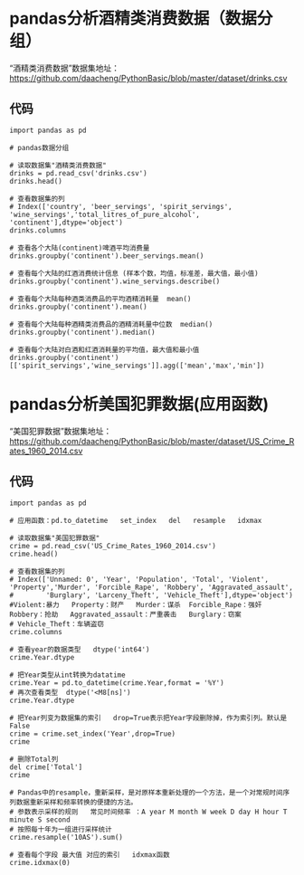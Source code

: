 # pandas分析酒精类消费数据（数据分组）
“酒精类消费数据”数据集地址：https://github.com/daacheng/PythonBasic/blob/master/dataset/drinks.csv

## 代码

    import pandas as pd

    # pandas数据分组

    # 读取数据集"酒精类消费数据"
    drinks = pd.read_csv('drinks.csv')
    drinks.head()

    # 查看数据集的列
    # Index(['country', 'beer_servings', 'spirit_servings', 'wine_servings','total_litres_of_pure_alcohol', 'continent'],dtype='object')
    drinks.columns

    # 查看各个大陆(continent)啤酒平均消费量
    drinks.groupby('continent').beer_servings.mean()

    # 查看每个大陆的红酒消费统计信息 (样本个数，均值，标准差，最大值，最小值)
    drinks.groupby('continent').wine_servings.describe()

    # 查看每个大陆每种酒类消费品的平均酒精消耗量  mean()
    drinks.groupby('continent').mean()

    # 查看每个大陆每种酒精类消费品的酒精消耗量中位数  median()
    drinks.groupby('continent').median()

    # 查看每个大陆对白酒和红酒消耗量的平均值，最大值和最小值
    drinks.groupby('continent')[['spirit_servings','wine_servings']].agg(['mean','max','min'])
    
# pandas分析美国犯罪数据(应用函数)
“美国犯罪数据”数据集地址：https://github.com/daacheng/PythonBasic/blob/master/dataset/US_Crime_Rates_1960_2014.csv

## 代码

    import pandas as pd

    # 应用函数：pd.to_datetime   set_index   del   resample   idxmax

    # 读取数据集"美国犯罪数据"
    crime = pd.read_csv('US_Crime_Rates_1960_2014.csv')
    crime.head()

    # 查看数据集的列
    # Index(['Unnamed: 0', 'Year', 'Population', 'Total', 'Violent', 'Property','Murder', 'Forcible_Rape', 'Robbery', 'Aggravated_assault',
    #        'Burglary', 'Larceny_Theft', 'Vehicle_Theft'],dtype='object')
    #Violent:暴力   Property：财产   Murder：谋杀  Forcible_Rape：强奸  Robbery：抢劫   Aggravated_assault：严重袭击   Burglary：窃案
    # Vehicle_Theft：车辆盗窃
    crime.columns

    # 查看year的数据类型   dtype('int64')
    crime.Year.dtype

    # 把Year类型从int转换为datatime
    crime.Year = pd.to_datetime(crime.Year,format = '%Y')
    # 再次查看类型  dtype('<M8[ns]')
    crime.Year.dtype

    # 把Year列变为数据集的索引   drop=True表示把Year字段删除掉，作为索引列。默认是False
    crime = crime.set_index('Year',drop=True)
    crime

    # 删除Total列
    del crime['Total']
    crime

    # Pandas中的resample，重新采样，是对原样本重新处理的一个方法，是一个对常规时间序列数据重新采样和频率转换的便捷的方法。
    # 参数表示采样的规则   常见时间频率 ：A year M month W week D day H hour T minute S second
    # 按照每十年为一组进行采样统计
    crime.resample('10AS').sum()

    # 查看每个字段 最大值 对应的索引   idxmax函数
    crime.idxmax(0)

